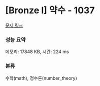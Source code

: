 # [Bronze I] 약수 - 1037 

[문제 링크](https://www.acmicpc.net/problem/1037) 

### 성능 요약

메모리: 17848 KB, 시간: 224 ms

### 분류

수학(math), 정수론(number_theory)

